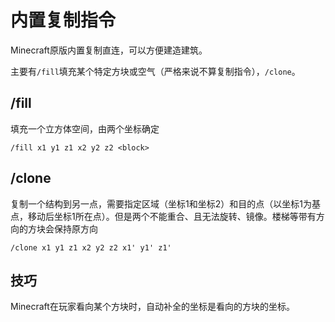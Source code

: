 # 内置复制指令

Minecraft原版内置复制直连，可以方便建造建筑。  

主要有`/fill`填充某个特定方块或空气（严格来说不算复制指令），`/clone`。  


## /fill

填充一个立方体空间，由两个坐标确定  
```
/fill x1 y1 z1 x2 y2 z2 <block>
```

## /clone

复制一个结构到另一点，需要指定区域（坐标1和坐标2）和目的点（以坐标1为基点，移动后坐标1所在点）。但是两个不能重合、且无法旋转、镜像。楼梯等带有方向的方块会保持原方向  
```
/clone x1 y1 z1 x2 y2 z2 x1' y1' z1'
```

## 技巧

Minecraft在玩家看向某个方块时，自动补全的坐标是看向的方块的坐标。  